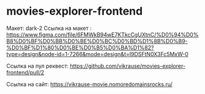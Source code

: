 # movies-explorer-frontend

Макет: dark-2
Ccылка на макет : https://www.figma.com/file/6FMWkB94wE7KTkcCgUXtnC/%D0%94%D0%B8%D0%BF%D0%BB%D0%BE%D0%BC%D0%BD%D1%8B%D0%B9-%D0%BF%D1%80%D0%BE%D0%B5%D0%BA%D1%82?type=design&node-id=1-7266&mode=design&t=I9DSFtN0X3Fc5MxW-0

Ссылка на пул реквест: https://github.com/vikrause/movies-explorer-frontend/pull/2

Ссылка на сайт: https://vikrause-movie.nomoredomainsrocks.ru/